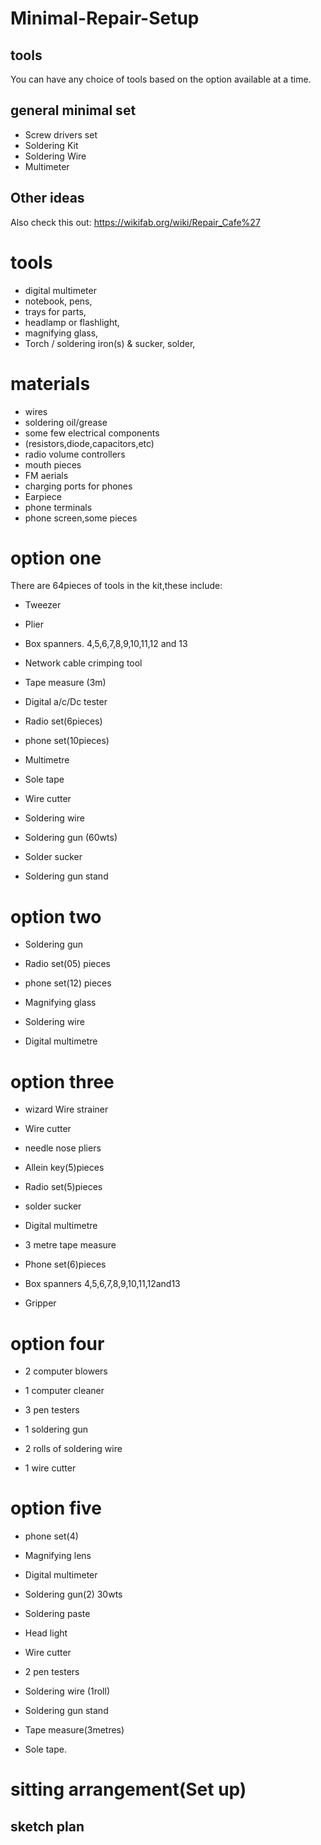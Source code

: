 # Minimal-Repair-Setup
## tools
You can have any choice of tools based on the option available at a time.

## general minimal set
- Screw drivers set
- Soldering Kit
- Soldering Wire
- Multimeter

## Other ideas
Also check this out: https://wikifab.org/wiki/Repair_Cafe%27

# tools

- digital multimeter
- notebook, pens,
- trays for parts,
- headlamp or flashlight,
- magnifying glass,
- Torch / soldering iron(s) & sucker, solder,

# materials
- wires
- soldering oil/grease
- some few electrical components
- (resistors,diode,capacitors,etc)
- radio volume controllers
- mouth pieces
- FM aerials
- charging ports for phones
- Earpiece
- phone terminals
- phone screen,some pieces


 # option one


 There are 64pieces of tools in the kit,these include:

- Tweezer

- Plier

- Box spanners. 4,5,6,7,8,9,10,11,12 and 13

- Network cable crimping tool

- Tape measure (3m)

- Digital a/c/Dc tester

- Radio set(6pieces)

- phone set(10pieces)

- Multimetre

- Sole tape

- Wire cutter

- Soldering wire

- Soldering gun (60wts)

- Solder sucker

- Soldering gun stand
  
# option two

- Soldering gun

- Radio set(05) pieces

- phone set(12) pieces

- Magnifying glass

- Soldering wire

- Digital multimetre

# option three

- wizard Wire strainer

- Wire cutter

- needle nose pliers

- Allein key(5)pieces

- Radio set(5)pieces

- solder sucker

- Digital multimetre

- 3 metre tape measure

- Phone set(6)pieces

- Box spanners 4,5,6,7,8,9,10,11,12and13

- Gripper

# option four

- 2 computer blowers

- 1 computer cleaner

- 3 pen testers

- 1 soldering gun

- 2 rolls of soldering wire

- 1 wire cutter

# option five

- phone set(4)

- Magnifying lens 

- Digital multimeter

- Soldering gun(2) 30wts

- Soldering paste

- Head light

- Wire cutter

- 2 pen testers

- Soldering wire (1roll)

- Soldering gun stand

- Tape measure(3metres)

- Sole tape.
# sitting arrangement(Set up)
## sketch plan













